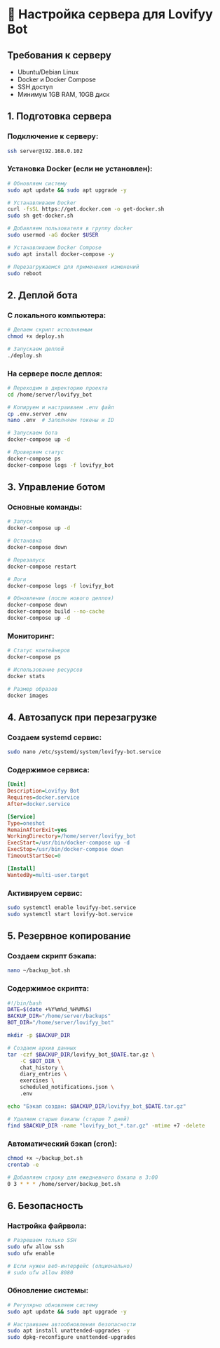 # 🚀 Настройка сервера для Lovifyy Bot

## Требования к серверу
- Ubuntu/Debian Linux
- Docker и Docker Compose
- SSH доступ
- Минимум 1GB RAM, 10GB диск

## 1. Подготовка сервера

### Подключение к серверу:
```bash
ssh server@192.168.0.102
```

### Установка Docker (если не установлен):
```bash
# Обновляем систему
sudo apt update && sudo apt upgrade -y

# Устанавливаем Docker
curl -fsSL https://get.docker.com -o get-docker.sh
sudo sh get-docker.sh

# Добавляем пользователя в группу docker
sudo usermod -aG docker $USER

# Устанавливаем Docker Compose
sudo apt install docker-compose -y

# Перезагружаемся для применения изменений
sudo reboot
```

## 2. Деплой бота

### С локального компьютера:
```bash
# Делаем скрипт исполняемым
chmod +x deploy.sh

# Запускаем деплой
./deploy.sh
```

### На сервере после деплоя:
```bash
# Переходим в директорию проекта
cd /home/server/lovifyy_bot

# Копируем и настраиваем .env файл
cp .env.server .env
nano .env  # Заполняем токены и ID

# Запускаем бота
docker-compose up -d

# Проверяем статус
docker-compose ps
docker-compose logs -f lovifyy_bot
```

## 3. Управление ботом

### Основные команды:
```bash
# Запуск
docker-compose up -d

# Остановка
docker-compose down

# Перезапуск
docker-compose restart

# Логи
docker-compose logs -f lovifyy_bot

# Обновление (после нового деплоя)
docker-compose down
docker-compose build --no-cache
docker-compose up -d
```

### Мониторинг:
```bash
# Статус контейнеров
docker-compose ps

# Использование ресурсов
docker stats

# Размер образов
docker images
```

## 4. Автозапуск при перезагрузке

### Создаем systemd сервис:
```bash
sudo nano /etc/systemd/system/lovifyy-bot.service
```

### Содержимое сервиса:
```ini
[Unit]
Description=Lovifyy Bot
Requires=docker.service
After=docker.service

[Service]
Type=oneshot
RemainAfterExit=yes
WorkingDirectory=/home/server/lovifyy_bot
ExecStart=/usr/bin/docker-compose up -d
ExecStop=/usr/bin/docker-compose down
TimeoutStartSec=0

[Install]
WantedBy=multi-user.target
```

### Активируем сервис:
```bash
sudo systemctl enable lovifyy-bot.service
sudo systemctl start lovifyy-bot.service
```

## 5. Резервное копирование

### Создаем скрипт бэкапа:
```bash
nano ~/backup_bot.sh
```

### Содержимое скрипта:
```bash
#!/bin/bash
DATE=$(date +%Y%m%d_%H%M%S)
BACKUP_DIR="/home/server/backups"
BOT_DIR="/home/server/lovifyy_bot"

mkdir -p $BACKUP_DIR

# Создаем архив данных
tar -czf $BACKUP_DIR/lovifyy_bot_$DATE.tar.gz \
    -C $BOT_DIR \
    chat_history \
    diary_entries \
    exercises \
    scheduled_notifications.json \
    .env

echo "Бэкап создан: $BACKUP_DIR/lovifyy_bot_$DATE.tar.gz"

# Удаляем старые бэкапы (старше 7 дней)
find $BACKUP_DIR -name "lovifyy_bot_*.tar.gz" -mtime +7 -delete
```

### Автоматический бэкап (cron):
```bash
chmod +x ~/backup_bot.sh
crontab -e

# Добавляем строку для ежедневного бэкапа в 3:00
0 3 * * * /home/server/backup_bot.sh
```

## 6. Безопасность

### Настройка файрвола:
```bash
# Разрешаем только SSH
sudo ufw allow ssh
sudo ufw enable

# Если нужен веб-интерфейс (опционально)
# sudo ufw allow 8080
```

### Обновление системы:
```bash
# Регулярно обновляем систему
sudo apt update && sudo apt upgrade -y

# Настраиваем автообновления безопасности
sudo apt install unattended-upgrades -y
sudo dpkg-reconfigure unattended-upgrades
```
